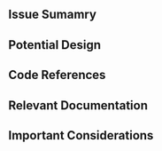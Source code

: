 <!--

**IMPORTANT**: As part of posting this comment, please make sure that:
- the issue is properly labeled with both `area-` and `feature-` labels.
- one of the `Complexity: ` labels is applied to the issue [Simple | Medium | Hard]
-->

## Issue Sumamry

<!-- This section will be filled in by the engineers assigned to this  -->

## Potential Design

<!-- This secion is meant to be used for a high level design of what a solution should look like and/or what direction should be taken to solving this problem. -->

## Code References

<!-- Links to classes / methods which are critical to understand for building out this solution, as these are relevant and will be used by the solution -->

## Relevant Documentation

<!-- Links to relevant documentation which you think is relevant for handling this issue -->

## Important Considerations

<!-- List of additional questions the community member who will be handling this issue will need to consider when working on the solution -->
